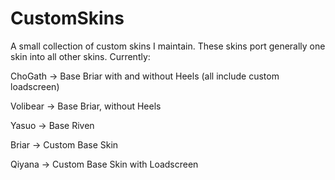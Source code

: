 # CustomSkins

A small collection of custom skins I maintain. 
These skins port generally one skin into all other skins.
Currently:

ChoGath -> Base Briar with and without Heels (all include custom loadscreen)

Volibear -> Base Briar, without Heels

Yasuo -> Base Riven

Briar -> Custom Base Skin

Qiyana -> Custom Base Skin with Loadscreen
